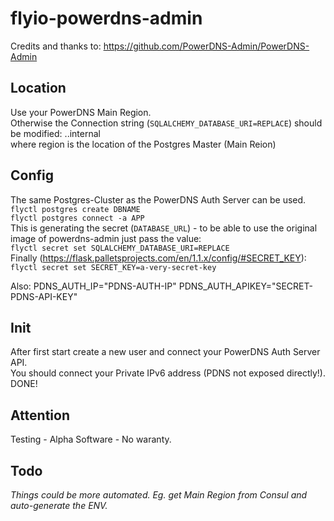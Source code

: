 # flyio-powerdns-admin
Credits and thanks to: https://github.com/PowerDNS-Admin/PowerDNS-Admin

## Location
Use your PowerDNS Main Region.  
Otherwise the Connection string (`SQLALCHEMY_DATABASE_URI=REPLACE`) should be modified: <region>.<appname>.internal  
where region is the location of the Postgres Master (Main Reion)  

## Config
The same Postgres-Cluster as the PowerDNS Auth Server can be used.  
`flyctl postgres create DBNAME`  
`flyctl postgres connect -a APP`  
This is generating the secret (`DATABASE_URL`) - to be able to use the original image of powerdns-admin just pass the value:  
`flyctl secret set SQLALCHEMY_DATABASE_URI=REPLACE`  
Finally (https://flask.palletsprojects.com/en/1.1.x/config/#SECRET_KEY):  
`flyctl secret set SECRET_KEY=a-very-secret-key`  

Also:
PDNS_AUTH_IP="PDNS-AUTH-IP"
PDNS_AUTH_APIKEY="SECRET-PDNS-API-KEY"

## Init
After first start create a new user and connect your PowerDNS Auth Server API.  
You should connect your Private IPv6 address (PDNS not exposed directly!).
DONE!

## Attention
Testing - Alpha Software - No waranty.  
  
## Todo
*Things could be more automated. Eg. get Main Region from Consul and auto-generate the ENV.*
